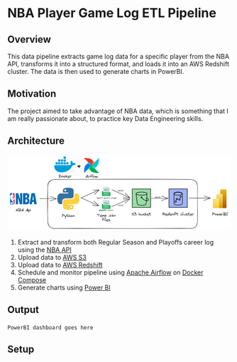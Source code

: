 

# NBA Player Game Log ETL Pipeline

## Overview
This data pipeline extracts game log data for a specific player from the NBA API, transforms it into a structured format, and loads it into an AWS Redshift cluster. The data is then used to generate charts in PowerBI.

## Motivation
The project aimed to take advantage of NBA data, which is something that I am really passionate about, to practice key Data Engineering skills.

## Architecture
![Project architecture](/images/nba_architecture_chart.png "Project architecture")
1. Extract and transform both Regular Season and Playoffs career log using the [NBA API](https://github.com/swar/nba_api)
2. Upload data to [AWS S3](https://aws.amazon.com/pt/s3/)
3. Upload data to [AWS Redshift](https://aws.amazon.com/pt/redshift/)
4. Schedule and monitor pipeline using [Apache Airflow](https://airflow.apache.org/) on [Docker Compose](https://docs.docker.com/compose/)
5. Generate charts using [Power BI](https://powerbi.microsoft.com/)

## Output
`PowerBI dashboard goes here`

## Setup